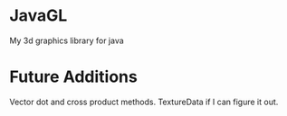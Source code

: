 # JavaGL
My 3d graphics library for java

# Future Additions
Vector dot and cross product methods.
TextureData if I can figure it out.

